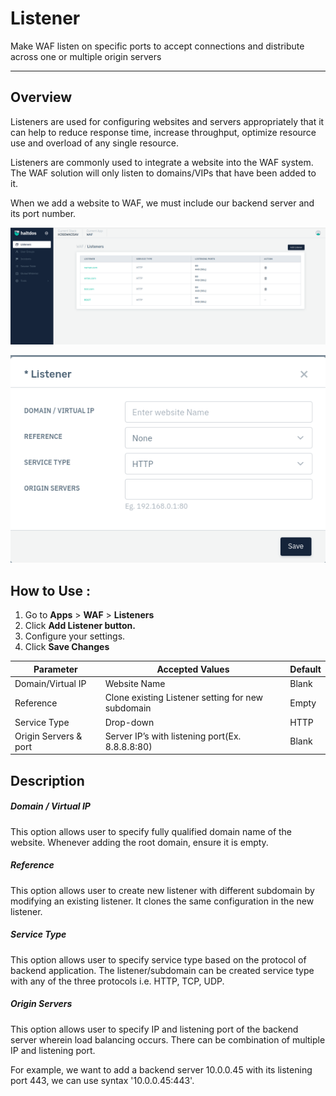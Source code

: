 # Listener 
Make WAF listen on specific ports to accept connections and distribute across one or multiple origin servers

---

## Overview 
Listeners are used for configuring websites and servers appropriately that it can help to reduce response time, increase throughput, optimize resource use and overload of any single resource. 

Listeners are commonly used to integrate a website into the WAF system. The WAF solution will only listen to domains/VIPs that have been added to it.

When we add a website to WAF, we must include our backend server and its port number.

![Listener](/img/waf/v7/docs/listeners.png)

![Listener](/img/waf/v7/docs/addinglisteners.png)

## How to Use :
1. Go to **Apps** > **WAF** > **Listeners**
2. Click **Add Listener button.**
3. Configure your settings.
4. Click **Save Changes**

|Parameter | Accepted Values | Default 
| ----------- | ----------- |---------|
| Domain/Virtual IP| Website Name | Blank
| Reference|Clone existing Listener setting for new subdomain|Empty
Service Type|Drop-down|HTTP
Origin Servers & port|Server IP’s with listening port(Ex. 8.8.8.8:80)|Blank

## Description 
##### **Domain / Virtual IP**
This option allows user to specify fully qualified domain name of the website. Whenever adding the root domain, ensure it is empty.

##### **Reference**
This option allows user to create new listener with different subdomain by modifying an existing listener. It clones the same configuration in the new listener.

##### **Service Type**
This option allows user to specify service type based on the protocol of backend application. The listener/subdomain can be created service type with any of the three protocols i.e. HTTP, TCP, UDP.

##### **Origin Servers**
This option allows user to specify IP and listening port of the backend server wherein load balancing occurs. There can be combination of multiple IP and listening port.

For example, we want to add a backend server 10.0.0.45 with its listening port 443, we can use syntax '10.0.0.45:443'.
